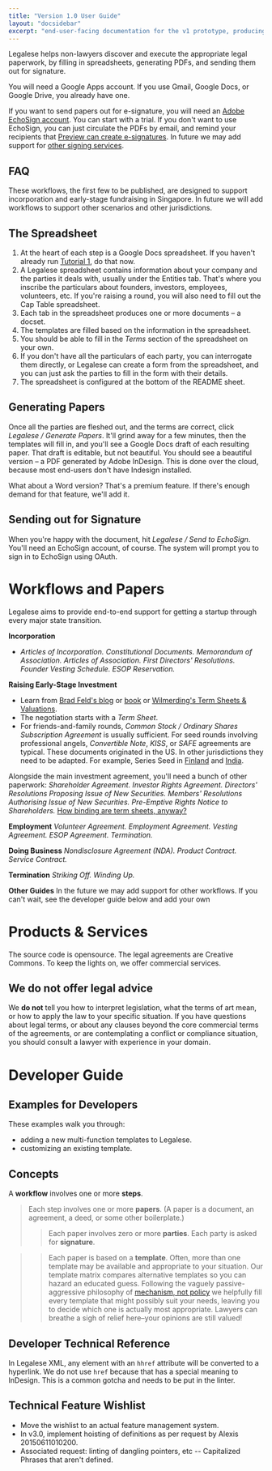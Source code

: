 ```yaml
---
title: "Version 1.0 User Guide"
layout: "docsidebar"
excerpt: "end-user-facing documentation for the v1 prototype, producing term sheets, investment agreements, and other paperwork for an angel round"
---
```

Legalese helps non-lawyers discover and execute the appropriate legal paperwork, by filling in spreadsheets, generating PDFs, and sending them out for signature.

You will need a Google Apps account. If you use Gmail, Google Docs, or Google Drive, you already have one.

If you want to send papers out for e-signature, you will need an [Adobe EchoSign account](https://www.echosign.adobe.com/). You can start with a trial. If you don't want to use EchoSign, you can just circulate the PDFs by email, and remind your recipients that [Preview can create e-signatures](http://9to5mac.com/2014/02/15/how-to-use-preview-to-put-signatures-on-pdfs-pages-documents-and-mail-messages/). In future we may add support for [other signing services](http://fitsmallbusiness.com/best-electronic-signature-software/).


## FAQ

These workflows, the first few to be published, are designed to support incorporation and early-stage fundraising in Singapore. In future we will add workflows to support other scenarios and other jurisdictions.

## The Spreadsheet

1. At the heart of each step is a Google Docs spreadsheet. If you haven't already run [Tutorial 1](https://legalese.readme.io/v1.0/docs/1-hello-world), do that now.
2. A Legalese spreadsheet contains information about your company and the parties it deals with, usually under the Entities tab. That's where you inscribe the particulars about founders, investors, employees, volunteers, etc. If you're raising a round, you will also need to fill out the Cap Table spreadsheet.
3. Each tab in the spreadsheet produces one or more documents – a docset.
4. The templates are filled based on the information in the spreadsheet.
5. You should be able to fill in the *Terms* section of the spreadsheet on your own.
6. If you don't have all the particulars of each party, you can interrogate them directly, or Legalese can create a form from the spreadsheet, and you can just ask the parties to fill in the form with their details.
7. The spreadsheet is configured at the bottom of the README sheet.


## Generating Papers

Once all the parties are fleshed out, and the terms are correct, click *Legalese / Generate Papers*. It'll grind away for a few minutes, then the templates will fill in, and you'll see a Google Docs draft of each resulting paper. That draft is editable, but not beautiful. You should see a beautiful version – a PDF generated by Adobe InDesign. This is done over the cloud, because most end-users don't have Indesign installed.

What about a Word version? That's a premium feature. If there's enough demand for that feature, we'll add it.

## Sending out for Signature

When you're happy with the document, hit *Legalese / Send to EchoSign*. You'll need an EchoSign account, of course. The system will prompt you to sign in to EchoSign using OAuth.


# Workflows and Papers

Legalese aims to provide end-to-end support for getting a startup through every major state transition.

**Incorporation**
* *Articles of Incorporation. Constitutional Documents. Memorandum of Association. Articles of Association. First Directors' Resolutions. Founder Vesting Schedule. ESOP Reservation.*

**Raising Early-Stage Investment**
* Learn from [Brad Feld's blog](http://www.feld.com/archives/2005/08/term-sheet-series-wrap-up.html) or [book](http://www.amazon.com/Venture-Deals-Smarter-Lawyer-Capitalist-ebook/dp/B00AO2PWOI/) or [Wilmerding's Term Sheets & Valuations](http://www.amazon.com/Term-Sheets-Valuations-Intricacies-Valutions-ebook/dp/B003XYERWM/).
* The negotiation starts with a *Term Sheet*.
* For friends-and-family rounds, *Common Stock / Ordinary Shares Subscription Agreement* is usually sufficient. For seed rounds involving professional angels, *Convertible Note*, *KISS*, or *SAFE* agreements are typical. These documents originated in the US. In other jurisdictions they need to be adapted. For example, Series Seed in [Finland](http://www.seriesseed.fi/) and [India](http://seriesseed.in/).

Alongside the main investment agreement, you'll need a bunch of other paperwork: *Shareholder Agreement. Investor Rights Agreement. Directors' Resolutions Proposing Issue of New Securities. Members' Resolutions Authorising Issue of New Securities. Pre-Emptive Rights Notice to Shareholders.* [How binding are term sheets, anyway?](https://vcexperts.com/buzz_articles/1384)

**Employment**
*Volunteer Agreement. Employment Agreement. Vesting Agreement. ESOP Agreement. Termination.*

**Doing Business**
*Nondisclosure Agreement (NDA). Product Contract. Service Contract.*

**Termination**
*Striking Off. Winding Up.*

**Other Guides**
In the future we may add support for other workflows. If you can't wait, see the developer guide below and add your own

# Products & Services

The source code is opensource. The legal agreements are Creative Commons. To keep the lights on, we offer commercial services.

## We do not offer legal advice
We **do not** tell you how to interpret legislation, what the terms of art mean, or how to apply the law to your specific situation. If you have questions about legal terms, or about any clauses beyond the core commercial terms of the agreements, or are contemplating a conflict or compliance situation, you should consult a lawyer with experience in your domain.



# Developer Guide
## Examples for Developers
These examples walk you through:
* adding a new multi-function templates to Legalese.
* customizing an existing template.


## Concepts
A **workflow** involves one or more **steps**.
> Each step involves one or more **papers**. (A paper is a document, an agreement, a deed, or some other boilerplate.)
>> Each paper involves zero or more **parties**. Each party is asked for **signature**.

>> Each paper is based on a **template**. Often, more than one template may be available and appropriate to your situation. Our template matrix compares alternative templates so you can hazard an educated guess. Following the vaguely passive-aggressive philosophy of [mechanism, not policy](http://en.wikipedia.org/wiki/Separation_of_mechanism_and_policy) we helpfully fill every template that might possibly suit your needs, leaving you to decide which one is actually most appropriate. Lawyers can breathe a sigh of relief here–your opinions are still valued!

## Developer Technical Reference
In Legalese XML, any element with an `hhref` attribute will be converted to a hyperlink. We do not use `href` because that has a special meaning to InDesign. This is a common gotcha and needs to be put in the linter.


## Technical Feature Wishlist
* Move the wishlist to an actual feature management system.
* In v3.0, implement hoisting of definitions as per request by Alexis 20150611010200.
* Associated request: linting of dangling pointers, etc -- Capitalized Phrases that aren't defined.
